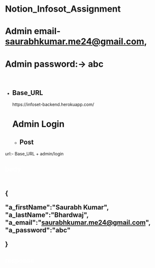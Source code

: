 # Notion_Infosot_Assignment

# Admin email- saurabhkumar.me24@gmail.com,

# Admin password:-> abc

<br/>

- <h2> Base_URL</h2>
  <a>https://infoset-backend.herokuapp.com/</a>

  # Admin Login

  - <h2>Post

url:- Base_URL + admin/login
<br>

  <h2 style="color:white">body<h2><br>
  {<br>

"a_firstName":"Saurabh Kumar",<br>
"a_lastName":"Bhardwaj",<br>
"a_email":"saurabhkumar.me24@gmail.com",<br>
"a_password":"abc"<br>

}
<br>

<h2 style="color:white">response</h2><br>

#
